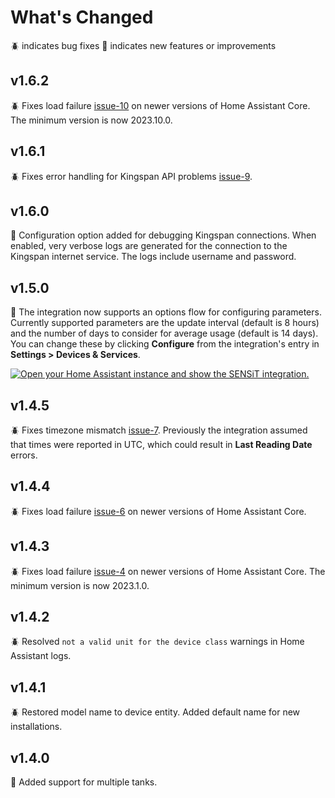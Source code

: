 # What's Changed

🪲 indicates bug fixes
🚀 indicates new features or improvements

## v1.6.2

🪲 Fixes load failure [issue-10](https://github.com/masaccio/ha-kingspan-watchman-sensit/issues/10) on newer versions of Home Assistant Core. The minimum version is now 2023.10.0.

## v1.6.1

🪲 Fixes error handling for Kingspan API problems [issue-9](https://github.com/masaccio/ha-kingspan-watchman-sensit/issues/9).

## v1.6.0

🚀 Configuration option added for debugging Kingspan connections. When enabled, very verbose logs are generated for the connection to the Kingspan internet service. The logs include username and password.

## v1.5.0

🚀 The integration now supports an options flow for configuring parameters. Currently supported parameters are the update interval (default is 8 hours) and the number of days to consider for average usage (default is 14 days). You can change these by clicking **Configure** from the integration's entry in **Settings > Devices & Services**.

[![Open your Home Assistant instance and show the SENSiT integration.](https://my.home-assistant.io/badges/integration.svg)](https://my.home-assistant.io/redirect/integration/?domain=kingspan_watchman_sensit)

## v1.4.5

🪲 Fixes timezone mismatch [issue-7](https://github.com/masaccio/ha-kingspan-watchman-sensit/issues/7). Previously the integration assumed that times were reported in UTC, which could result in **Last Reading Date** errors.

## v1.4.4

🪲 Fixes load failure [issue-6](https://github.com/masaccio/ha-kingspan-watchman-sensit/issues/6) on newer versions of Home Assistant Core.

## v1.4.3

🪲 Fixes load failure [issue-4](https://github.com/masaccio/ha-kingspan-watchman-sensit/issues/4) on newer versions of Home Assistant Core. The minimum version is now 2023.1.0.

## v1.4.2

🪲 Resolved `not a valid unit for the device class` warnings in Home Assistant logs.

## v1.4.1

🪲 Restored model name to device entity. Added default name for new installations.

## v1.4.0

🚀 Added support for multiple tanks.
